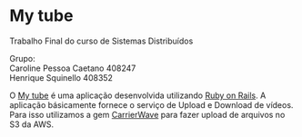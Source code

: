 # My tube
Trabalho Final do curso de Sistemas Distribuídos

Grupo:<br/>
Caroline Pessoa Caetano 408247<br/>
Henrique Squinello 408352<br/>

O [My tube](https://mytube-408247.herokuapp.com/videos/new) é uma aplicação desenvolvida utilizando [Ruby on Rails](http://guides.rubyonrails.org/). A aplicação básicamente fornece o serviço de Upload e Download de vídeos. Para isso utilizamos a gem [CarrierWave](https://github.com/carrierwaveuploader/carrierwave) para fazer upload de arquivos no S3 da AWS.


